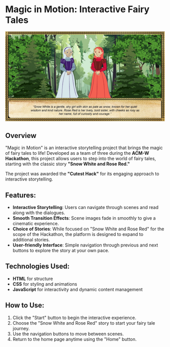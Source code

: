 
# Magic in Motion: Interactive Fairy Tales
![Scene 2](images/scene2.jpg)
## Overview
"Magic in Motion" is an interactive storytelling project that brings the magic of fairy tales to life! Developed as a team of three during the **ACM-W Hackathon**, this project allows users to step into the world of fairy tales, starting with the classic story **"Snow White and Rose Red."** 

The project was awarded the **"Cutest Hack"** for its engaging approach to interactive storytelling.

## Features:
- **Interactive Storytelling**: Users can navigate through scenes and read along with the dialogues.
- **Smooth Transition Effects**: Scene images fade in smoothly to give a cinematic experience.
- **Choice of Stories**: While focused on "Snow White and Rose Red" for the scope of the Hackathon, the platform is designed to expand to additional stories.
- **User-friendly Interface**: Simple navigation through previous and next buttons to explore the story at your own pace.

## Technologies Used:
- **HTML** for structure
- **CSS** for styling and animations
- **JavaScript** for interactivity and dynamic content management

## How to Use:
1. Click the "Start" button to begin the interactive experience.
2. Choose the "Snow White and Rose Red" story to start your fairy tale journey.
3. Use the navigation buttons to move between scenes.
4. Return to the home page anytime using the "Home" button.

